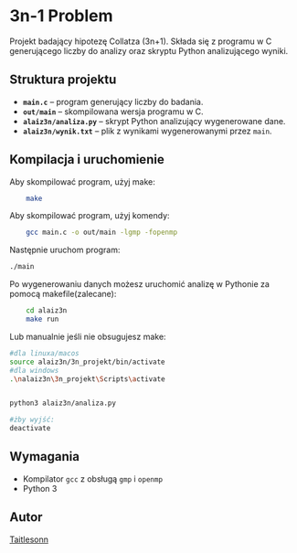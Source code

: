 # 3n-1 Problem

Projekt badający hipotezę Collatza (3n+1). Składa się z programu w C generującego liczby do analizy oraz skryptu Python analizującego wyniki.

## Struktura projektu
- **`main.c`** – program generujący liczby do badania.
- **`out/main`** – skompilowana wersja programu w C.
- **`alaiz3n/analiza.py`** – skrypt Python analizujący wygenerowane dane.
- **`alaiz3n/wynik.txt`** – plik z wynikami wygenerowanymi przez `main`.

## Kompilacja i uruchomienie
Aby skompilować program, użyj make:
```bash
    make 
```
Aby skompilować program, użyj komendy:
```bash
    gcc main.c -o out/main -lgmp -fopenmp
```

Następnie uruchom program:
```bash
./main
```


Po wygenerowaniu danych możesz uruchomić analizę w Pythonie za pomocą makefile(zalecane):
```bash
    cd alaiz3n
    make run
```

Lub manualnie jeśli nie obsugujesz make:
```bash
#dla linuxa/macos
source alaiz3n/3n_projekt/bin/activate
#dla windows
.\nalaiz3n\3n_projekt\Scripts\activate


python3 alaiz3n/analiza.py

#żby wyjść:
deactivate
```

## Wymagania
- Kompilator `gcc` z obsługą `gmp` i `openmp`
- Python 3

## Autor
[Taitlesonn](https://github.com/Taitlesonn)

